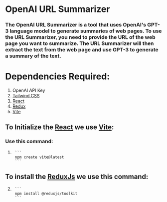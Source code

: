 # OpenAI URL Summarizer

### The OpenAI URL Summarizer is a tool that uses OpenAI's GPT-3 language model to generate summaries of web pages. To use the URL Summarizer, you need to provide the URL of the web page you want to summarize. The URL Summarizer will then extract the text from the web page and use GPT-3 to generate a summary of the text.

# Dependencies Required:

1. OpenAI API Key 
2. [Tailwind CSS](https://tailwindcss.com/)
3. [React](https://react.dev/)
4. [Redux](https://redux.js.org/)
5. [Vite](https://vitejs.dev/)

## To Initialize the [React](https://react.dev/) we use [Vite](https://vitejs.dev/):
### Use this command:
1.      ```
        npm create vite@latest
        ```
## To install the [ReduxJs](https://redux.js.org/) we use this command:

2.      ```
        npm install @reduxjs/toolkit
        ```